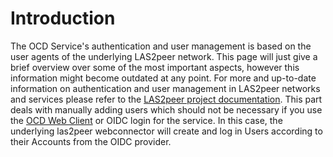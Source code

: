 # Introduction
The OCD Service's authentication and user management is based on the user agents of the underlying LAS2peer network. This page will just give a brief overview over some of the most important aspects, however this information might become outdated at any point. For more and up-to-date information on authentication and user management in LAS2peer networks and services please refer to the [LAS2peer project documentation](https://github.com/rwth-acis/las2peer-template-project/wiki/WebConnector%3A-Request-Authentication).
This part deals with manually adding users which should not be necessary if you use the [OCD Web Client](https://github.com/rwth-acis/OCD-Web-Client) or OIDC login for the service. In this case, the underlying las2peer webconnector will create and log in Users according to their Accounts from the OIDC provider.
